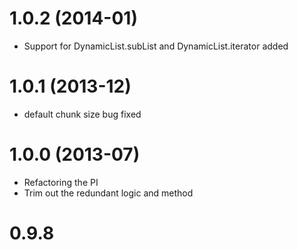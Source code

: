 1.0.2 (2014-01)
===
- Support for DynamicList.subList and DynamicList.iterator added

1.0.1 (2013-12)
===
- default chunk size bug fixed

1.0.0 (2013-07)
===
- Refactoring the PI
- Trim out the redundant logic and method

0.9.8
===
